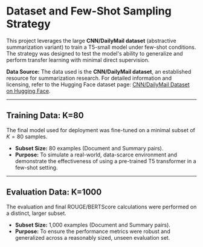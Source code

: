 # Dataset and Few-Shot Sampling Strategy

This project leverages the large **CNN/DailyMail dataset** (abstractive summarization variant) to train a T5-small model under few-shot conditions. The strategy was designed to test the model's ability to generalize and perform transfer learning with minimal direct supervision.

**Data Source:** The data used is the **CNN/DailyMail dataset**, an established resource for summarization research. For detailed information and licensing, refer to the Hugging Face dataset page: [CNN/DailyMail Dataset on Hugging Face](https://huggingface.co/datasets/cnn_dailymail).

---

## Training Data: K=80

The final model used for deployment was fine-tuned on a minimal subset of $K=80$ samples.

* **Subset Size:** 80 examples (Document and Summary pairs).
* **Purpose:** To simulate a real-world, data-scarce environment and demonstrate the effectiveness of using a pre-trained T5 transformer in a few-shot setting.

---

## Evaluation Data: K=1000

The evaluation and final ROUGE/BERTScore calculations were performed on a distinct, larger subset.

* **Subset Size:** 1,000 examples (Document and Summary pairs).
* **Purpose:** To ensure the performance metrics were robust and generalized across a reasonably sized, unseen evaluation set.
